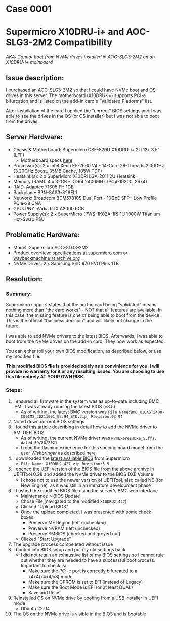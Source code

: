 # Case 0001
# Supermicro X10DRU-i+ and AOC-SLG3-2M2 Compatibility
*AKA: Cannot boot from NVMe drives installed in AOC-SLG3-2M2 on an X10DRU-i+ mainbaord*

## Issue description:

I purchased an AOC-SLG3-2M2 so that I could have NVMe boot and OS drives in this server. The motherboard (X10DRU-i+) supports PCI-e bifurcation and is listed on the add-in card's "Validated Platforms" list. 

After installation of the card I applied the "correct" BIOS settings and I was able to see the drives in the OS (or OS installer) but I was not able to boot from the drives.

## Server Hardware:

- Chasis & Motherboard: Supermicro CSE-829U X10DRU-i+ 2U 12x 3.5" (LFF)
    - Motherboard specs [here](https://www.supermicro.com/en/products/motherboard/X10DRU-i+)
- Processor(s): 2 x Intel Xeon E5-2660 V4 - 14-Core 28-Threads 2.00GHz (3.20GHz Boost, 35MB Cache, 105W TDP)
- Heatsink(s):  2 x SuperMicro X10DRi LGA-2011 2U Heatsink
- Memory (RAM): 4 x 32GB - DDR4 2400MHz (PC4-19200, 2Rx4)
- RAID: Adaptec 71605 FH 1GB
- Backplane: BPN-SAS3-826EL1
- Network: Broadcom BCM57810S Dual Port - 10GbE SFP+ Low Profile PCIe-x8 CNA 
- GPU: PNY nVidia RTX A2000 6GB
- Power Supply(s): 2 x SuperMicro (PWS-1K02A-1R) 1U 1000W Titanium Hot-Swap PSU

## Problematic Hardware:

- Model: Supermicro AOC-SLG3-2M2
- Product overview: [specifications at supermicro.com](https://www.supermicro.com/en/products/accessories/addon/AOC-SLG3-2M2.php) or [waybackmachine at archive.org](https://web.archive.org/web/20230128074158/https://www.supermicro.com/en/products/accessories/addon/AOC-SLG3-2M2.php)
- NVMe Drives: 2 x Samsung SSD 970 EVO Plus 1TB

## Resolution:

### Summary:

Supermicro support states that the add-in card being "validated" means nothing more than "the card works" - NOT that all features are available. In this case, the missing feature is one of being able to boot from the device. This is the official "business decision" and will likely not change in the future.

I was able to add NVMe drivers to the latest BIOS. Afterwards, I was able to boot from the NVMe drives on the add-in card. They now work as expected.

You can either roll your own BIOS modification, as described below, or use my modified file.

**This modified BIOS file is provided solely as a convinience for you. I will provide no warranty for it or any resulting issues. You are choosing to use this file entirely AT YOUR OWN RISK.**

### Steps:

1. I ensured all firmware in the system was as up-to-date including BMC IPMI. I was already running the latest BIOS (v3.5)
    - As of writing, the latest BMC version was `File Name:BMC_X10AST2400-C001MS_20211001_03.94_STD.zip, Revision:03.94`
2. Noted down current BIOS settings
2. I found [this article](https://winraid.level1techs.com/t/howto-get-full-nvme-support-for-all-systems-with-an-ami-uefi-bios/30901) describing in detail how to add the NVMe driver to AMI UEFI BIOS
    - As of writing, the current NVMe driver was `NvmExpressDxe_5.ffs, dated 09/20/2021`
    - I read the flashing experience for this specific board model from the user *Wishbringer* as described [here](https://winraid.level1techs.com/t/guide-how-to-flash-a-modded-ami-uefi-bios/30627/246)
3. I downloaded the [latest available BIOS](https://www.supermicro.com/en/support/resources/downloadcenter/firmware/MBD-X10DRU-i+/BIOS) from Supermicro
    - `File Name: X10DRU2.427.zip Revision:3.5`
4. I opened the UEFI version of the BIOS file from the above archive in UEFITool 0.28 and added the NVMe driver to the BIOS DXE Volume
    - I chose not to use the newer version of UEFITool, also called NE (for New Engine), as it was still in an immature development phase
5. I flashed the modified BIOS file using the server's BMC web interface
    - Maintenance > BIOS Update
    - Chose File (navigated to the modified `X10DRU2.427`)
    - Clicked "Upload BIOS"
    - Once the upload completed, I was presented with some check boxes:
        - Preserve ME Region (left unchecked)
        - Preverve NVRAM (left unchecked)
        - Preserve SMBIOS (checked and greyed out)
    - Clicked "Start Upgrade"
6. The upgrade process compeleted without issue
7. I booted into BIOS setup and put my old settings back
    - I did not retain an exhaustive list of my BIOS settings so I cannot rule out whether they are needed to have a successful boot process. Important to check is:
        - Make sure the PCI-e port is correctly bifurcated to a x4x4(x4x4/x8) mode
        - Make sure the OPROM is set to EFI (instead of Legacy)
        - Make sure the Boot Mode is EFI (or at least DUAL)
        - Save and Reset
8. Reinstalled OS on NVMe drive by booting from a USB installer in UEFI mode
    - Ubuntu 22.04
9. The OS on the NVMe drive is visible in the BIOS and is bootable
